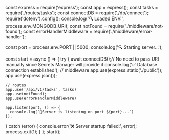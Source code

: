 const express = require('express');
const app = express();
const tasks = require('./routes/tasks');
const connectDB = require('./db/connect');
require('dotenv').config();
console.log('🔍 Loaded ENV:', process.env.MONGODB_URI);
const notFound = require('./middleware/not-found');
const errorHandlerMiddleware = require('./middleware/error-handler');



const port = process.env.PORT || 5000;
console.log('🔍 Starting server...');

const start = async () => {
  try {
    await connectDB();// No need to pass URI manually since Secrets Manager will provide it
    console.log('✅ Database connection established');
    // middleware
    app.use(express.static('./public'));
    app.use(express.json());

    // routes
    app.use('/api/v1/tasks', tasks)
    app.use(notFound);
    app.use(errorHandlerMiddleware)

    app.listen(port, () => {
      console.log(`🚀Server is listening on port ${port}...`)
    });
  } catch (error) {
    console.error('❌ Server startup failed:', error);
    process.exit(1);
  }
};
start();